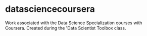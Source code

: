 datasciencecoursera
===================

Work associated with the Data Science Specialization courses with Coursera. Created during the 'Data Scientist Toolbox class.
